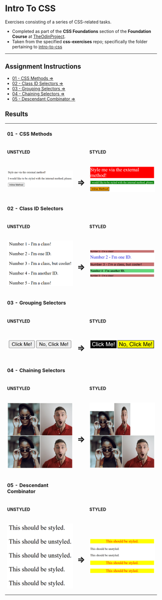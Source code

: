 # Intro To CSS

Exercises consisting of a series of CSS-related tasks.

- Completed as part of the **CSS Foundations** section of the **Foundation Course** at [TheOdinProject](https://www.theodinproject.com).
- Taken from  the specified **css-exercises** repo; specifically the folder pertaining to [intro-to-css](https://github.com/TheOdinProject/css-exercises/tree/main/foundations/intro-to-css)


---

## Assignment Instructions

 -  [01 - CSS Methods &rArr;](./01-css-methods/)
 - [02 - Class ID Selectors &rArr;](./02-class-id-selectors/)
 - [03 - Grouping Selectors &rArr;](./03-grouping-selectors/)
 - [04 - Chaining Selectors &rArr;](./04-chaining-selectors/)
 - [05 - Descendant Combinator &rArr;](./05-descendant-combinator/)

## Results

<table>

<tr>
<td width="47%">

### 01 - CSS Methods

</td>
<td width="6%"></td>
<td width="47%"></td>
</tr>

<tr>
<td>

#### UNSTYLED

</td>
<td></td>
<td>

#### STYLED

</td>
</tr>

<tr>
<td>

![css methods unstyled](./img/unstyled1.png)

</td>
<td align="center">
<h1>&rArr;</h1>
</td>
<td>

![css methods styled](./img/styled1.png)

</td>
</tr>

<tr>
<td>

### 02 - Class ID Selectors

</td>
<td></td>
<td></td>
</tr>

<tr>
<td>

#### UNSTYLED

</td>
<td></td>
<td>

#### STYLED

</td>
</tr>

<tr>
<td>

![css methods unstyled](./img/unstyled2.png)

</td>
<td align="center">
<h1>&rArr;</h1>
</td>
<td>

![css methods styled](./img/styled2.png)

</td>
</tr>

<tr>
<td>

### 03 - Grouping Selectors

</td>
<td></td>
<td></td>
</tr>

<tr>
<td>

#### UNSTYLED

</td>
<td></td>
<td>

#### STYLED

</td>
</tr>

<tr>
<td>

![grouping selectors unstyled](./img/unstyled3.png)

</td>
<td align="center">
<h1>&rArr;</h1>
</td>
<td>

![grouping selectors styled](./img/styled3.png)

</td>
</tr>

<tr>
<td>

### 04 - Chaining Selectors

</td>
<td></td>
<td></td>
</tr>

<tr>
<td>

#### UNSTYLED

</td>
<td></td>
<td>

#### STYLED

</td>
</tr>

<tr>
<td>

![chaining selectors unstyled](./img/unstyled4.png)

</td>
<td align="center">
<h1>&rArr;</h1>
</td>
<td>

![chaining selectors styled](./img/styled4.png)

</td>
</tr>

<tr>
<td>

### 05 - Descendant Combinator

</td>
<td></td>
<td></td>
</tr>

<tr>
<td>

#### UNSTYLED

</td>
<td></td>
<td>

#### STYLED

</td>
</tr>

<tr>
<td>

![descendant combinator unstyled](./img/unstyled5.png)

</td>
<td align="center">
<h1>&rArr;</h1>
</td>
<td>

![descendant combinator styled](./img/styled5.png)

</td>
</tr>

</table>
